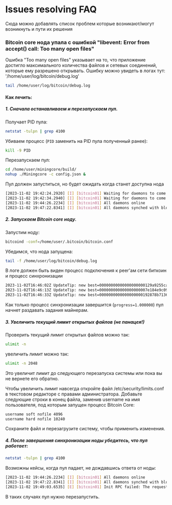 # Issues resolving FAQ
Сюда можно добавлять список проблем которые возникают/могут возникнуть и пути их решения

### Bitcoin core нода упала с ошибкой "libevent: Error from accept() call: Too many open files"
Ошибка "Too many open files" указывает на то, что приложение достигло максимального количества файлов и сетевых соединений, которые ему разрешено открывать.
Ошибку можно увидеть в логах тут: '/home/user/log/bitcoin/debug.log'
```sh
tail /home/user/log/bitcoin/debug.log
```
#### Как лечить:
##### 1. Сначала останавливаем и перезапускаем пул.
Получает PID пула:
```sh
netstat -tulpn | grep 4100
```
Убиваем процесс (`PID` заменить на PID пула полученный ранее):
```sh
kill -9 PID
```
Перезапускаем пул:
```sh
cd /home/user/miningcore/build/
nohup ./Miningcore -c config.json &
```
Пул должен запуститься, но будет ожидать когда станет доступна нода 
```sh
[2023-11-02 19:42:24.2920] [I] [bitcoin01] Waiting for daemons to come online ...
[2023-11-02 19:42:34.2940] [I] [bitcoin01] Waiting for daemons to come online ...
[2023-11-02 19:44:26.2234] [I] [bitcoin01] All daemons online
[2023-11-02 19:47:22.8341] [I] [bitcoin01] All daemons synched with blockchain
```
##### 2. Запускаем Bitcoin core ноду.
Запустим  ноду:
```sh
bitcoind -conf=/home/user/.bitcoin/bitcoin.conf
```
Убедимся, что нода запущена:
```sh
tail -f /home/user/log/bitcoin/debug.log
```
В логе должен быть виден процесс подключения к peer'ам сети биткоин и процесс синхронизации
```sh
2023-11-02T16:46:02Z UpdateTip: new best=00000000000000000000129a9255ca1863a9e4e85d4dceccd6b0ecb6eb259420 height=814957 version=0x3fffe000 log2_work=94.513868 tx=912558586 date='2023-11-02T10:05:04Z' progress=0.999924 cache=27.5MiB(196973txo)
2023-11-02T16:46:13Z UpdateTip: new best=000000000000000000007e184e9c0956c7a9b61bb4010a0e043df9c88dbb956f height=814958 version=0x20008000 log2_work=94.513882 tx=912562050 date='2023-11-02T10:07:18Z' progress=0.999924 cache=29.0MiB(206428txo)
2023-11-02T16:46:33Z UpdateTip: new best=0000000000000000000192878b71362fdcfe3f7a6c7d23063d9b4df0729325a1 height=814959 version=0x24cba000 log2_work=94.513895 tx=912565852 date='2023-11-02T10:37:58Z' progress=0.999930 cache=32.3MiB(219773txo)
```
Как только процесс синхронизации завершится (`progress=1.000000`) пул начнет раздавать задания майнерам.
##### 3. Увеличить текущий лимит открытых файлов (не панацея!)
Проверить текущий лимит открытых файлов можно так:
```sh
ulimit -n
```
увеличить лимит можно так:
```sh
ulimit -n 2048
```
Это увеличит лимит до следующего перезапуска системы или пока вы не вернете его обратно.

Чтобы увеличить лимит навсегда откройте файл /etc/security/limits.conf в текстовом редакторе с правами администратора.
Добавьте следующие строки в конец файла, заменив username на имя пользователя, под которым запущен процесс Bitcoin Core:
```sh
username soft nofile 4096
username hard nofile 10240
```
Сохраните файл и перезагрузите систему, чтобы применить изменения.
##### 4. После завершения синхронизации ноды убедитесь, что пул работает:
```sh
netstat -tulpn | grep 4100
```
Возможны кейсы, когда пул падает, не дождавшись ответа от ноды:
```sh
[2023-11-02 19:44:26.2234] [I] [bitcoin01] All daemons online
[2023-11-02 19:47:22.8341] [I] [bitcoin01] All daemons synched with blockchain
[2023-11-02 19:49:03.6535] [E] [bitcoin01] Init RPC failed: The request was canceled due to the configured HttpClient.Timeout of 100 seconds elapsing., The request was canceled due to the configured HttpClient.Timeout of 100 seconds elapsing., The request was canceled due to the configured HttpClient.Timeout of 100 seconds elapsing.
```
В таких случаях пул нужно перезапустить.
